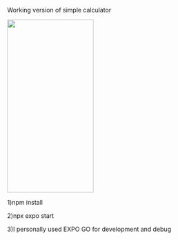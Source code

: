 Working version of simple calculator 

<img src="https://user-images.githubusercontent.com/105974422/213409498-59da3464-589f-478b-aa79-7e558d52c07a.jpg" data-canonical-src="https://user-images.githubusercontent.com/105974422/213409498-59da3464-589f-478b-aa79-7e558d52c07a.jpg" width="200" height="400" />


1)npm install

2)npx expo start

3)I personally used EXPO GO for development and debug
